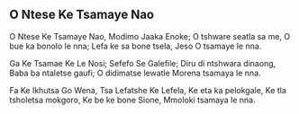 ## O Ntese Ke Tsamaye Nao

O Ntese Ke Tsamaye Nao, Modimo Jaaka Enoke;
O tshware seatla sa me, O bue ka bonolo le nna;
Lefa ke sa bone tsela, Jeso O tsamaye le nna.

Ga Ke Tsamae Ke Le Nosi; Sefefo Se Galefile;
Diru di ntshwara dinaong, Baba ba ntaletse gaufi;
O didimatse lewatle Morena tsamaya le nna.

Fa Ke Ikhutsa Go Wena, Tsa Lefatshe Ke Lefela,
Ke eta ka pelokgale, Ke tla tsholetsa mokgoro,
Ke be ke bone Sione, Mmoloki tsamaya le nna.

